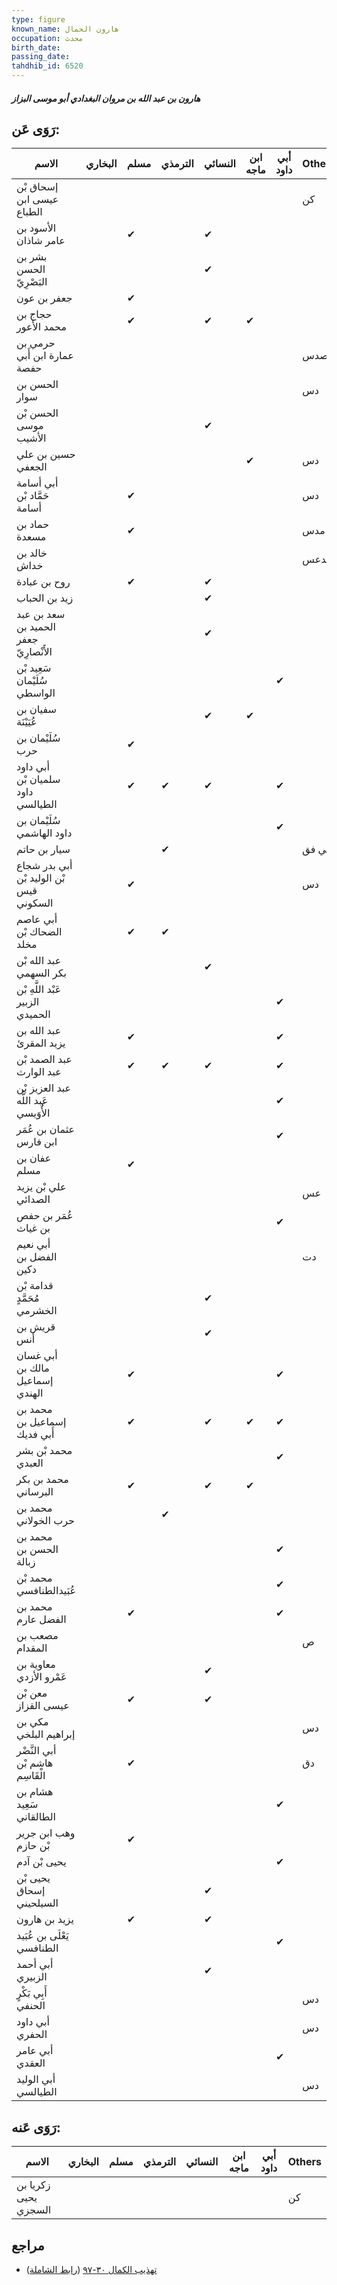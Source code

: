 ```yaml
---
type: figure
known_name: هارون الحمال
occupation: محدث
birth_date:
passing_date:
tahdhib_id: 6520
---
```

##### هارون بن عبد الله بن مروان البغدادي أبو موسى البزاز

## رَوَى عَن:
| الاسم                                   | البخاري | مسلم | الترمذي | النسائي | ابن ماجه | أبي داود | Others |
| --------------------------------------- | ------- | ---- | ------- | ------- | -------- | -------- | ------ |
| إسحاق بْن عيسى ابن الطباع               |         |      |         |         |          |          | كن     |
| الأسود بن عامر شاذان                    |         | ✔    |         | ✔       |          |          |        |
| بشر بن الحسن البَصْرِيّ                 |         |      |         | ✔       |          |          |        |
| جعفر بن عون                             |         | ✔    |         |         |          |          |        |
| حجاج بن محمد الأَعور                    |         | ✔    |         | ✔       | ✔        |          |        |
| حرمي بن عمارة ابن أَبي حفصة             |         |      |         |         |          |          | صدس    |
| الحسن بن سوار                           |         |      |         |         |          |          | دس     |
| الحسن بْن موسى الأشيب                   |         |      |         | ✔       |          |          |        |
| حسين بن علي الجعفي                      |         |      |         |         | ✔        |          | دس     |
| أبي أسامة حَمَّاد بْن أسامة             |         | ✔    |         |         |          |          | دس     |
| حماد بن مسعدة                           |         | ✔    |         |         |          |          | مدس    |
| خالد بن خداش                            |         |      |         |         |          |          | كدعس   |
| روح بن عبادة                            |         | ✔    |         | ✔       |          |          |        |
| زيد بن الحباب                           |         |      |         | ✔       |          |          |        |
| سعد بن عبد الحميد بن جعفر الأَنْصارِيّ  |         |      |         | ✔       |          |          |        |
| سَعِيد بْن سُلَيْمان الواسطي            |         |      |         |         |          | ✔        |        |
| سفيان بن عُيَيْنَة                      |         |      |         | ✔       | ✔        |          |        |
| سُلَيْمان بن حرب                        |         | ✔    |         |         |          |          |        |
| أبي داود سلميان بْن داود الطيالسي       |         | ✔    | ✔       | ✔       |          | ✔        |        |
| سُلَيْمان بن داود الهاشمي               |         |      |         |         |          | ✔        |        |
| سيار بن حاتم                            |         |      | ✔       |         |          |          | سي فق  |
| أبي بدر شجاع بْن الوليد بْن قيس السكوني |         | ✔    |         |         |          |          | دس     |
| أبي عاصم الضحاك بْن مخلد                |         | ✔    | ✔       |         |          |          |        |
| عبد الله بْن بكر السهمي                 |         |      |         | ✔       |          |          |        |
| عَبْد اللَّهِ بْن الزبير الحميدي        |         |      |         |         |          | ✔        |        |
| عبد الله بن يزيد المقرئ                 |         | ✔    |         |         |          | ✔        |        |
| عبد الصمد بْن عبد الوارث                |         | ✔    | ✔       | ✔       |          | ✔        |        |
| عبد العزيز بْن عَبد اللَّه الأُوَيسي    |         |      |         |         |          | ✔        |        |
| عثمان بن عُمَر ابن فارس                 |         |      |         |         |          | ✔        |        |
| عفان بن مسلم                            |         | ✔    |         |         |          |          |        |
| علي بْن يزيد الصدائي                    |         |      |         |         |          |          | عس     |
| عُمَر بن حفص بن غياث                    |         |      |         |         |          | ✔        |        |
| أبي نعيم الفضل بن دكين                  |         |      |         |         |          |          | دت     |
| قدامة بْن مُحَمَّدٍ الخشرمي             |         |      |         | ✔       |          |          |        |
| قريش بن أنس                             |         |      |         | ✔       |          |          |        |
| أبي غسان مالك بن إسماعيل الهندي         |         | ✔    |         |         |          | ✔        |        |
| محمد بن إسماعيل بن أَبي فديك            |         | ✔    |         | ✔       | ✔        | ✔        |        |
| محمد بْن بشر العبدي                     |         |      |         |         |          | ✔        |        |
| محمد بن بكر البرساني                    |         | ✔    |         | ✔       | ✔        |          |        |
| محمد بن حرب الخولاني                    |         |      | ✔       |         |          |          |        |
| محمد بن الحسن بن زبالة                  |         |      |         |         |          | ✔        |        |
| محمد بْن عُبَيدالطنافسي                 |         |      |         |         |          | ✔        |        |
| محمد بن الفضل عارم                      |         | ✔    |         |         |          | ✔        |        |
| مصعب بن المقدام                         |         |      |         |         |          |          | ص      |
| معاوية بن عَمْرو الأزدي                 |         |      |         | ✔       |          |          |        |
| معن بْن عيسى القزاز                     |         | ✔    |         | ✔       |          |          |        |
| مكي بن إبراهيم البلخي                   |         |      |         |         |          |          | دس     |
| أبي النَّضْر هاشم بْن الْقَاسِم         |         | ✔    |         |         |          |          | دق     |
| هشام بن سَعِيد الطالقاني                |         |      |         |         |          | ✔        |        |
| وهب ابن جرير بْن حازم                   |         | ✔    |         |         |          |          |        |
| يحيى بْن آدم                            |         |      |         |         |          | ✔        |        |
| يحيى بْن إسحاق السيلحيني                |         |      |         | ✔       |          |          |        |
| يزيد بن هارون                           |         | ✔    |         | ✔       |          |          |        |
| يَعْلَى بن عُبَيد الطنافسي              |         |      |         |         |          | ✔        |        |
| أبي أحمد الزبيري                        |         |      |         | ✔       |          |          |        |
| أَبِي بَكْرٍ الحنفي                     |         |      |         |         |          |          | دس     |
| أبي داود الحفري                         |         |      |         |         |          |          | دس     |
| أبي عامر العقدي                         |         |      |         |         |          | ✔        |        |
| أبي الوليد الطيالسي                     |         |      |         |         |          |          | دس     |
## رَوَى عَنه:
| الاسم                | البخاري | مسلم | الترمذي | النسائي | ابن ماجه | أبي داود | Others |
| -------------------- | ------- | ---- | ------- | ------- | -------- | -------- | ------ |
| زكريا بن يحيى السجزي |         |      |         |         |          |          | كن     |
## مراجع
- [تهذيب الكمال ٣٠-٩٧](obsidian://open?vault=Tahdhib-al-Kamal&file=Figures/٦٥٢٠-هارون%20بن%20عبد%20الله%20بن%20مروان%20البغدادي%20أبو%20موسى%20البزاز) ([رابط الشاملة](https://shamela.ws/book/3722/16163))